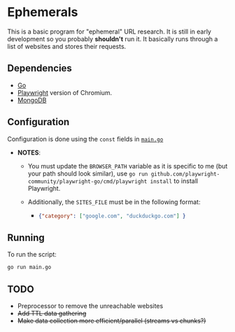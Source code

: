 # Ephemerals

This is a basic program for "ephemeral" URL research. It is still in early development so you probably **shouldn't** run it. It basically runs through a list of websites and stores their requests.

## Dependencies

- [Go](https://go.dev/doc/install)
- [Playwright](https://playwright.dev/docs/intro) version of Chromium.
- [MongoDB](https://www.mongodb.com/try/download/community)

## Configuration

Configuration is done using the `const` fields in [`main.go`](main.go)

- **NOTES**:
  - You must update the `BROWSER_PATH` variable as it is specific to me (but your path should look similar), use `go run github.com/playwright-community/playwright-go/cmd/playwright install` to install Playwright.
  - Additionally, the `SITES_FILE` must be in the following format:

    - ```json
      {"category": ["google.com", "duckduckgo.com"] }
      ```

## Running

To run the script:

```sh
go run main.go
```

## TODO

- Preprocessor to remove the unreachable websites
- ~~Add TTL data gathering~~
- ~~Make data collection more efficient/parallel (streams vs chunks?)~~
